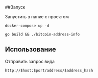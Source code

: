 ##Запуск

Запустить в папке с проектом

`docker-compose up -d`

`go build && ./bitcoin-address-info`

## Использование

Отправить запрос вида

`http://$host:$port/address/$address_hash`